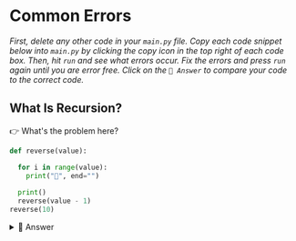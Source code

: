 # Common Errors

*First, delete any other code in your `main.py` file. Copy each code snippet below into `main.py` by clicking the copy icon in the top right of each code box. Then, hit `run` and see what errors occur. Fix the errors and press `run` again until you are error free. Click on the `👀 Answer` to compare your code to the correct code.*

## What Is Recursion?

👉 What's the problem here?

```python
def reverse(value):

  for i in range(value):
    print("💯", end="") 
    
  print() 
  reverse(value - 1)
reverse(10)
```

<details> <summary> 👀 Answer </summary>

There is no ending condition. It will repeat until it eats up **all** of the machine's resources until there's no more RAM left!  Then, it crashes.

Python has a limit to the amount of recursion. If it didn't, then you'd have unleashed a RAM eating monster!

```python
def reverse(value):
  if value <= 0:
    print("Done!")
    return
  else: 
    for i in range(value):
      print("💯", end="") 
      
    print() 
    reverse(value - 1)
    
reverse(10)
```

</details>

